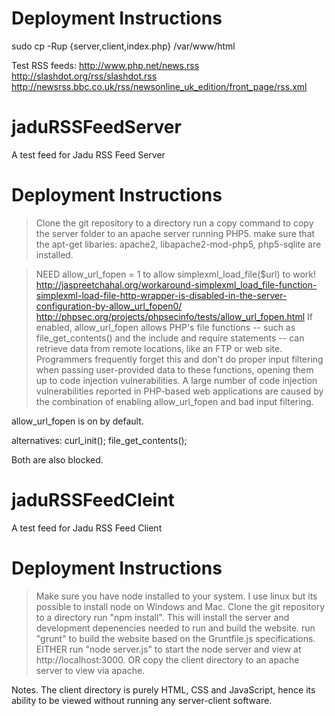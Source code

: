 # Deployment Instructions 
  sudo cp -Rup {server,client,index.php} /var/www/html

Test RSS feeds:
  http://www.php.net/news.rss
  http://slashdot.org/rss/slashdot.rss
  http://newsrss.bbc.co.uk/rss/newsonline_uk_edition/front_page/rss.xml








# jaduRSSFeedServer
A test feed for Jadu RSS Feed Server

# Deployment Instructions
> Clone the git repository to a directory
> run a copy command to copy the server folder to an apache server running PHP5.
> make sure that the apt-get libaries: apache2, libapache2-mod-php5, php5-sqlite are installed.

> NEED allow_url_fopen = 1 to allow simplexml_load_file($url) to work!
http://jaspreetchahal.org/workaround-simplexml_load_file-function-simplexml-load-file-http-wrapper-is-disabled-in-the-server-configuration-by-allow_url_fopen0/
http://phpsec.org/projects/phpsecinfo/tests/allow_url_fopen.html
If enabled, allow_url_fopen allows PHP's file functions -- such as file_get_contents() and the include and require statements -- can retrieve data from remote locations, like an FTP or web site. Programmers frequently forget this and don't do proper input filtering when passing user-provided data to these functions, opening them up to code injection vulnerabilities. A large number of code injection vulnerabilities reported in PHP-based web applications are caused by the combination of enabling allow_url_fopen and bad input filtering.

allow_url_fopen is on by default.


alternatives:
curl_init();
file_get_contents();

Both are also blocked.

# jaduRSSFeedCleint
A test feed for Jadu RSS Feed Client

# Deployment Instructions

> Make sure you have node installed to your system.  I use linux but its possible to install node on Windows and Mac.
> Clone the git repository to a directory
> run "npm install".  This will install the server and development depenencies needed to run and build the website.
> run "grunt" to build the website based on the Gruntfile.js specifications.
> EITHER run "node server.js" to start the node server and view at http://localhost:3000.
> OR copy the client directory to an apache server to view via apache.

Notes.  The client directory is purely HTML, CSS and JavaScript, hence its ability to be viewed without running any server-client software.